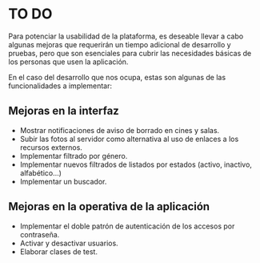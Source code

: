 # TO DO

Para potenciar la usabilidad de la plataforma, es deseable llevar a cabo algunas mejoras que requerirán un tiempo adicional de desarrollo y pruebas, pero que son esenciales para cubrir las necesidades básicas de los personas que usen la aplicación.

En el caso del desarrollo que nos ocupa, estas son algunas de las funcionalidades a implementar:

## Mejoras en la interfaz

* Mostrar notificaciones de aviso de borrado en cines y salas. 
* Subir las fotos al servidor como alternativa al uso de enlaces a los recursos externos.
* Implementar filtrado por género.
* Implementar nuevos filtrados de listados por estados (activo, inactivo, alfabético…)
* Implementar un buscador. 

## Mejoras en la operativa de la aplicación

* Implementar el doble patrón de autenticación de los accesos por contraseña.
* Activar y desactivar usuarios.
* Elaborar clases de test.